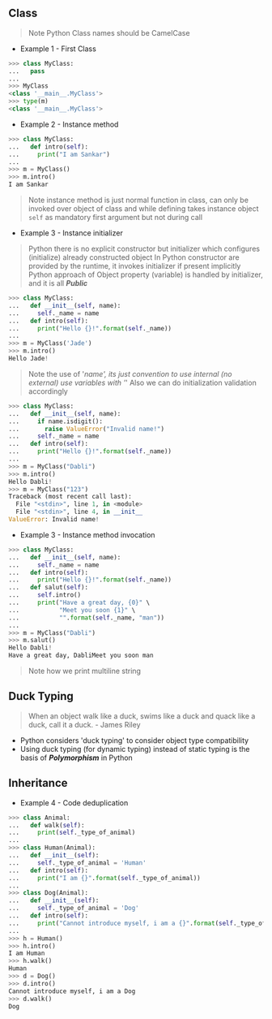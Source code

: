 
## Class

> Note Python Class names should be CamelCase

- Example 1 - First Class

```python
>>> class MyClass:
...   pass
...
>>> MyClass
<class '__main__.MyClass'>
>>> type(m)
<class '__main__.MyClass'>

```

- Example 2 - Instance method

```python
>>> class MyClass:
...   def intro(self):
...     print("I am Sankar")
...
>>> m = MyClass()
>>> m.intro()
I am Sankar
```

> Note instance method is just normal function in class, can only be invoked over object of class and while defining takes instance object `self` as mandatory first argument but not during call

- Example 3 - Instance initializer

> Python there is no explicit constructor but initializer which configures (initialize) already constructed object
> In Python constructor are provided by the runtime, it invokes initializer if present implicitly
> Python approach of Object property (variable) is handled by initializer, and it is all ***Public***

```python
>>> class MyClass:
...   def __init__(self, name):
...     self._name = name
...   def intro(self):
...     print("Hello {}!".format(self._name))
...
>>> m = MyClass('Jade')
>>> m.intro()
Hello Jade!

```

> Note the use of '_name', its just convention to use internal (no external) use variables with '_'
> Also we can do initialization validation accordingly

```python
>>> class MyClass:
...   def __init__(self, name):
...     if name.isdigit():
...       raise ValueError("Invalid name!")
...     self._name = name
...   def intro(self):
...     print("Hello {}!".format(self._name))
...
>>> m = MyClass("Dabli")
>>> m.intro()
Hello Dabli!
>>> m = MyClass("123")
Traceback (most recent call last):
  File "<stdin>", line 1, in <module>
  File "<stdin>", line 4, in __init__
ValueError: Invalid name!
```

- Example 3 - Instance method invocation

```python
>>> class MyClass:
...   def __init__(self, name):
...     self._name = name
...   def intro(self):
...     print("Hello {}!".format(self._name))
...   def salut(self):
...     self.intro()
...     print("Have a great day, {0}" \
...           "Meet you soon {1}" \
...           "".format(self._name, "man"))
...
>>> m = MyClass("Dabli")
>>> m.salut()
Hello Dabli!
Have a great day, DabliMeet you soon man

```

> Note how we print multiline string


## Duck Typing

> When an object walk like a duck, swims like a duck and quack like a duck, call it a duck. - James Riley

- Python considers 'duck typing' to consider object type compatibility
- Using duck typing (for dynamic typing) instead of static typing is the basis of ***Polymorphism*** in Python


## Inheritance

- Example 4 - Code deduplication

```python
>>> class Animal:
...   def walk(self):
...     print(self._type_of_animal)
...
>>> class Human(Animal):
...   def __init__(self):
...     self._type_of_animal = 'Human'
...   def intro(self):
...     print("I am {}".format(self._type_of_animal))
...
>>> class Dog(Animal):
...   def __init__(self):
...     self._type_of_animal = 'Dog'
...   def intro(self):
...     print("Cannot introduce myself, i am a {}".format(self._type_of_animal))
...
>>> h = Human()
>>> h.intro()
I am Human
>>> h.walk()
Human
>>> d = Dog()
>>> d.intro()
Cannot introduce myself, i am a Dog
>>> d.walk()
Dog
```

